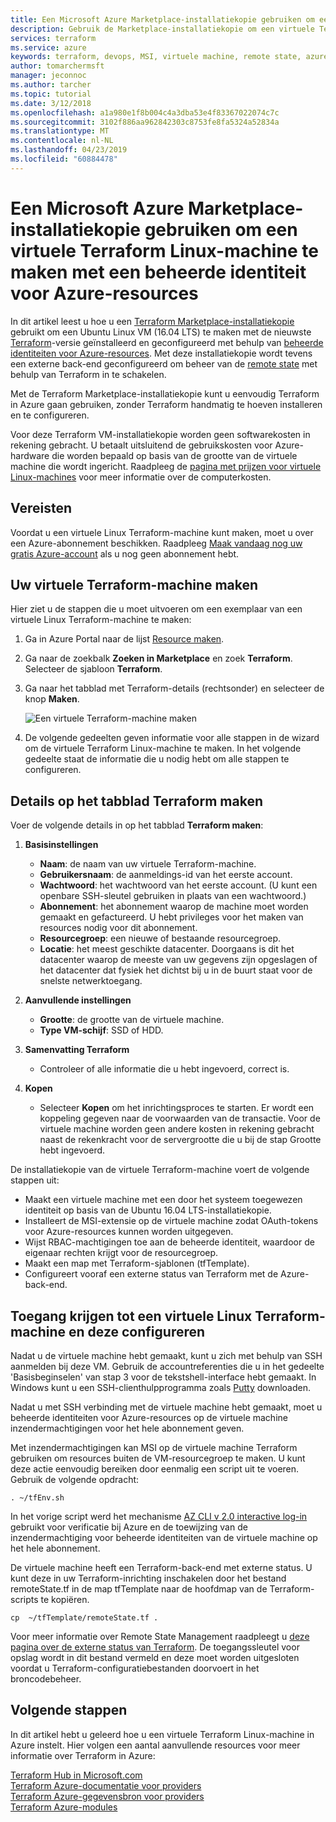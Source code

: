 ```yaml
---
title: Een Microsoft Azure Marketplace-installatiekopie gebruiken om een virtuele Terraform Linux-machine te maken met een beheerde identiteit
description: Gebruik de Marketplace-installatiekopie om een virtuele Terraform Linux-machine met een beheerde identiteit en Remote State Management te maken om eenvoudig resources in Azure te implementeren.
services: terraform
ms.service: azure
keywords: terraform, devops, MSI, virtuele machine, remote state, azure
author: tomarchermsft
manager: jeconnoc
ms.author: tarcher
ms.topic: tutorial
ms.date: 3/12/2018
ms.openlocfilehash: a1a980e1f8b004c4a3dba53e4f83367022074c7c
ms.sourcegitcommit: 3102f886aa962842303c8753fe8fa5324a52834a
ms.translationtype: MT
ms.contentlocale: nl-NL
ms.lasthandoff: 04/23/2019
ms.locfileid: "60884478"
---
```

# <a name="use-an-azure-marketplace-image-to-create-a-terraform-linux-virtual-machine-with-managed-identities-for-azure-resources"></a>Een Microsoft Azure Marketplace-installatiekopie gebruiken om een virtuele Terraform Linux-machine te maken met een beheerde identiteit voor Azure-resources

In dit artikel leest u hoe u een [Terraform Marketplace-installatiekopie](https://azuremarketplace.microsoft.com/marketplace/apps/azure-oss.terraform?tab=Overview) gebruikt om een Ubuntu Linux VM (16.04 LTS) te maken met de nieuwste [Terraform](https://www.terraform.io/intro/index.html)-versie geïnstalleerd en geconfigureerd met behulp van [beheerde identiteiten voor Azure-resources](https://docs.microsoft.com/azure/active-directory/managed-service-identity/overview). Met deze installatiekopie wordt tevens een externe back-end geconfigureerd om beheer van de [remote state](https://www.terraform.io/docs/state/remote.html) met behulp van Terraform in te schakelen. 

Met de Terraform Marketplace-installatiekopie kunt u eenvoudig Terraform in Azure gaan gebruiken, zonder Terraform handmatig te hoeven installeren en te configureren. 

Voor deze Terraform VM-installatiekopie worden geen softwarekosten in rekening gebracht. U betaalt uitsluitend de gebruikskosten voor Azure-hardware die worden bepaald op basis van de grootte van de virtuele machine die wordt ingericht. Raadpleeg de [pagina met prijzen voor virtuele Linux-machines](https://azure.microsoft.com/pricing/details/virtual-machines/linux/) voor meer informatie over de computerkosten.

## <a name="prerequisites"></a>Vereisten
Voordat u een virtuele Linux Terraform-machine kunt maken, moet u over een Azure-abonnement beschikken. Raadpleeg [Maak vandaag nog uw gratis Azure-account](https://azure.microsoft.com/free/) als u nog geen abonnement hebt.  

## <a name="create-your-terraform-virtual-machine"></a>Uw virtuele Terraform-machine maken 

Hier ziet u de stappen die u moet uitvoeren om een exemplaar van een virtuele Linux Terraform-machine te maken: 

1. Ga in Azure Portal naar de lijst [Resource maken](https://ms.portal.azure.com/#create/hub).

2. Ga naar de zoekbalk **Zoeken in Marketplace** en zoek **Terraform**. Selecteer de sjabloon **Terraform**. 

3. Ga naar het tabblad met Terraform-details (rechtsonder) en selecteer de knop **Maken**.

    ![Een virtuele Terraform-machine maken](media/terraformmsi.png)

4. De volgende gedeelten geven informatie voor alle stappen in de wizard om de virtuele Terraform Linux-machine te maken. In het volgende gedeelte staat de informatie die u nodig hebt om alle stappen te configureren.

## <a name="details-on-the-create-terraform-tab"></a>Details op het tabblad Terraform maken

Voer de volgende details in op het tabblad **Terraform maken**:

1. **Basisinstellingen**
    
   * **Naam**: de naam van uw virtuele Terraform-machine.
   * **Gebruikersnaam**: de aanmeldings-id van het eerste account.
   * **Wachtwoord**: het wachtwoord van het eerste account. (U kunt een openbare SSH-sleutel gebruiken in plaats van een wachtwoord.)
   * **Abonnement**: het abonnement waarop de machine moet worden gemaakt en gefactureerd. U hebt privileges voor het maken van resources nodig voor dit abonnement.
   * **Resourcegroep**: een nieuwe of bestaande resourcegroep.
   * **Locatie**: het meest geschikte datacenter. Doorgaans is dit het datacenter waarop de meeste van uw gegevens zijn opgeslagen of het datacenter dat fysiek het dichtst bij u in de buurt staat voor de snelste netwerktoegang.

2. **Aanvullende instellingen**

   * **Grootte**: de grootte van de virtuele machine. 
   * **Type VM-schijf**: SSD of HDD.

3. **Samenvatting Terraform**

   * Controleer of alle informatie die u hebt ingevoerd, correct is. 

4. **Kopen**

   * Selecteer **Kopen** om het inrichtingsproces te starten. Er wordt een koppeling gegeven naar de voorwaarden van de transactie. Voor de virtuele machine worden geen andere kosten in rekening gebracht naast de rekenkracht voor de servergrootte die u bij de stap Grootte hebt ingevoerd.

De installatiekopie van de virtuele Terraform-machine voert de volgende stappen uit:

* Maakt een virtuele machine met een door het systeem toegewezen identiteit op basis van de Ubuntu 16.04 LTS-installatiekopie.
* Installeert de MSI-extensie op de virtuele machine zodat OAuth-tokens voor Azure-resources kunnen worden uitgegeven.
* Wijst RBAC-machtigingen toe aan de beheerde identiteit, waardoor de eigenaar rechten krijgt voor de resourcegroep.
* Maakt een map met Terraform-sjablonen (tfTemplate).
* Configureert vooraf een externe status van Terraform met de Azure-back-end.

## <a name="access-and-configure-a-linux-terraform-virtual-machine"></a>Toegang krijgen tot een virtuele Linux Terraform-machine en deze configureren

Nadat u de virtuele machine hebt gemaakt, kunt u zich met behulp van SSH aanmelden bij deze VM. Gebruik de accountreferenties die u in het gedeelte 'Basisbeginselen' van stap 3 voor de tekstshell-interface hebt gemaakt. In Windows kunt u een SSH-clienthulpprogramma zoals [Putty](https://www.putty.org/) downloaden.

Nadat u met SSH verbinding met de virtuele machine hebt gemaakt, moet u beheerde identiteiten voor Azure-resources op de virtuele machine inzendermachtigingen voor het hele abonnement geven. 

Met inzendermachtigingen kan MSI op de virtuele machine Terraform gebruiken om resources buiten de VM-resourcegroep te maken. U kunt deze actie eenvoudig bereiken door eenmalig een script uit te voeren. Gebruik de volgende opdracht:

`. ~/tfEnv.sh`

In het vorige script werd het mechanisme [AZ CLI v 2.0 interactive log-in](https://docs.microsoft.com/cli/azure/authenticate-azure-cli?view=azure-cli-latest) gebruikt voor verificatie bij Azure en de toewijzing van de inzendermachtiging voor beheerde identiteiten van de virtuele machine op het hele abonnement. 

 De virtuele machine heeft een Terraform-back-end met externe status. U kunt deze in uw Terraform-inrichting inschakelen door het bestand remoteState.tf in de map tfTemplate naar de hoofdmap van de Terraform-scripts te kopiëren.  

 `cp  ~/tfTemplate/remoteState.tf .`

 Voor meer informatie over Remote State Management raadpleegt u [deze pagina over de externe status van Terraform](https://www.terraform.io/docs/state/remote.html). De toegangssleutel voor opslag wordt in dit bestand vermeld en deze moet worden uitgesloten voordat u Terraform-configuratiebestanden doorvoert in het broncodebeheer.

## <a name="next-steps"></a>Volgende stappen
In dit artikel hebt u geleerd hoe u een virtuele Terraform Linux-machine in Azure instelt. Hier volgen een aantal aanvullende resources voor meer informatie over Terraform in Azure: 

 [Terraform Hub in Microsoft.com](https://docs.microsoft.com/azure/terraform/)  
 [Terraform Azure-documentatie voor providers](https://aka.ms/terraform)  
 [Terraform Azure-gegevensbron voor providers](https://aka.ms/tfgit)  
 [Terraform Azure-modules](https://aka.ms/tfmodules)
 

















